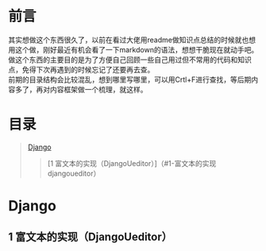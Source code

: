 # 前言
其实想做这个东西很久了，以前在看过大佬用readme做知识点总结的时候就也想用这个做，刚好最近有机会看了一下markdown的语法，想想干脆现在就动手吧。<br>
做这个东西的主要目的是为了方便自己回顾一些自己用过但不常用的代码和知识点，免得下次再遇到的时候忘记了还要再去查。<br>
前期的目录结构会比较混乱，想到哪里写哪里，可以用Crtl+F进行查找，等后期内容多了，再对内容框架做一个梳理，就这样。<br>

# 目录
> [Django](#django)
>> [1 富文本的实现（DjangoUeditor）]（#1-富文本的实现djangoueditor）
 
# Django
## 1 富文本的实现（DjangoUeditor）
 
